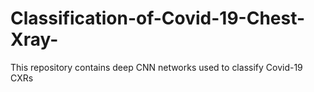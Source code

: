 # Classification-of-Covid-19-Chest-Xray-
This repository contains deep CNN networks used to classify Covid-19 CXRs
